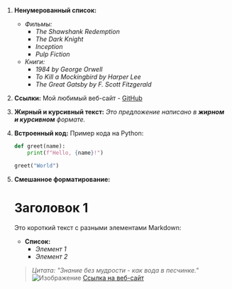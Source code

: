 1. **Ненумерованный список:**
   - *Фильмы:*
     - *The Shawshank Redemption*
     - *The Dark Knight*
     - *Inception*
     - *Pulp Fiction*
   - *Книги:*
     - *1984 by George Orwell*
     - *To Kill a Mockingbird by Harper Lee*
     - *The Great Gatsby by F. Scott Fitzgerald*

2. **Ссылки:**
   Мой любимый веб-сайт - [GitHub](https://github.com)

3. **Жирный и курсивный текст:**
   *Это предложение написано в **жирном и _курсивном_** формате.*

4. **Встроенный код:**
   Пример кода на Python:
   ```python
   def greet(name):
       print(f"Hello, {name}!")

   greet("World")
   ```

5. **Смешанное форматирование:**
   # Заголовок 1
   Это короткий текст с разными элементами Markdown:
   - **Список:**
     - *Элемент 1*
     - *Элемент 2*
   > *Цитата: "Знание без мудрости - как вода в песчинке."*
   ![Изображение](https://www.anilibria.tv/storage/releases/posters/9657/8y0Jv3FaExeVELEe__59fa17867cd0eaee74db5127149ba0c1.jpg)
   [Ссылка на веб-сайт](https://www.anilibria.tv)